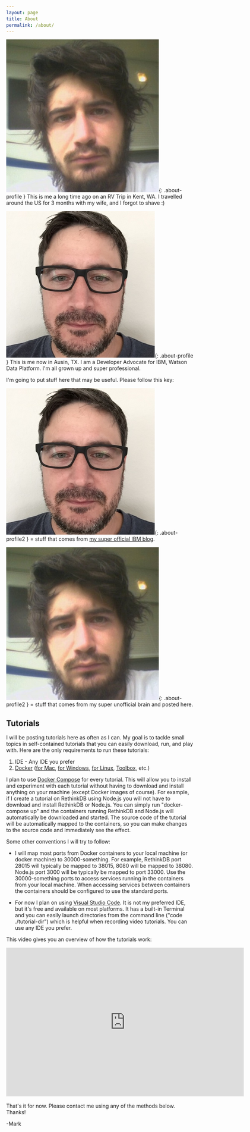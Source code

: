 ```yaml
---
layout: page
title: About
permalink: /about/
---
```


![Me, a long time ago](/img/profile0.jpg){: .about-profile } This is me a long time ago on an RV Trip in Kent, WA.
I travelled around the US for 3 months with my wife, and I forgot to shave :)

![Me, now](/img/profile1.jpg){: .about-profile } This is me now in Ausin, TX. I am a Developer Advocate for IBM, Watson Data Platform.
I'm all grown up and super professional.

I'm going to put stuff here that may be useful. Please follow this key:

![Me, now](/img/profile1.jpg){: .about-profile2 } = stuff that comes from [my super official IBM blog](https://developer.ibm.com/clouddataservices/author/markwats/).

![Me, a long time ago](/img/profile0.jpg){: .about-profile2 } = stuff that comes from my super unofficial brain and posted here.

## Tutorials

I will be posting tutorials here as often as I can. My goal is to tackle small topics in self-contained tutorials
that you can easily download, run, and play with. Here are the only requirements to run these tutorials:

1. IDE - Any IDE you prefer
2. [Docker](https://www.docker.com/) ([for Mac](https://www.docker.com/products/docker#/mac), [for Windows](https://www.docker.com/products/docker#/windows), [for Linux](https://www.docker.com/products/docker#/linux), [Toolbox](https://www.docker.com/products/docker-toolbox), etc.)

I plan to use [Docker Compose](https://docs.docker.com/compose/) for every tutorial. This will allow you to install and experiment with each tutorial
without having to download and install anything on your machine (except Docker images of course).
For example, if I create a tutorial on RethinkDB using Node.js you will not have to download and install RethinkDB or Node.js.
You can simply run "docker-compose up" and the containers running RethinkDB and Node.js will automatically be downloaded and started.
The source code of the tutorial will be automatically mapped to the containers, so you can make changes to the source code and
immediately see the effect.

Some other conventions I will try to follow:

* I will map most ports from Docker containers to your local machine (or docker machine) to 30000-something.
For example, RethinkDB port 28015 will typically be mapped to 38015, 8080 will be mapped to 38080.
Node.js port 3000 will be typically be mapped to port 33000.
Use the 30000-something ports to access services running in the containers from your local machine.
When accessing services between containers the containers should be configured to use the standard ports.

* For now I plan on using [Visual Studio Code](https://code.visualstudio.com/download). It is not my preferred IDE,
but it's free and available on most platforms. It has a built-in Terminal and you can easily launch directories from the command line
("code ./tutorial-dir") which is helpful when recording video tutorials. You can use any IDE you prefer.

This video gives you an overview of how the tutorials work:

<iframe width="640" height="400" src="https://www.youtube.com/embed/6fyKSu1cxGc" frameborder="0" allowfullscreen></iframe>


That's it for now. Please contact me using any of the methods below. Thanks!

-Mark
